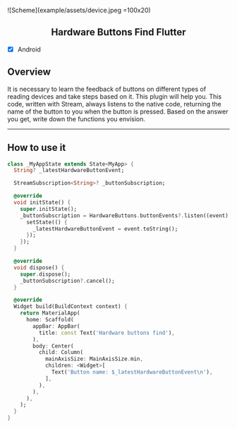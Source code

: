 ![Scheme](example/assets/device.jpeg =100x20)

<h2 align="center">
Hardware Buttons Find Flutter
</h2>
 
 - [x] Android
 
 
## Overview

It is necessary to learn the feedback of buttons on different types of reading devices and take steps based on it. This plugin will help you. This code, written with Stream, always listens to the native code, returning the name of the button to you when the button is pressed. Based on the answer you get, write down the functions you envision.


--------

## How to use it

```dart
class _MyAppState extends State<MyApp> {
  String? _latestHardwareButtonEvent;

  StreamSubscription<String>? _buttonSubscription;

  @override
  void initState() {
    super.initState();
    _buttonSubscription = HardwareButtons.buttonEvents?.listen((event) {
      setState(() {
        _latestHardwareButtonEvent = event.toString();
      });
    });
  }

  @override
  void dispose() {
    super.dispose();
    _buttonSubscription?.cancel();
  }

  @override
  Widget build(BuildContext context) {
    return MaterialApp(
      home: Scaffold(
        appBar: AppBar(
          title: const Text('Hardware buttons find'),
        ),
        body: Center(
          child: Column(
            mainAxisSize: MainAxisSize.min,
            children: <Widget>[
              Text('Button name: $_latestHardwareButtonEvent\n'),
            ],
          ),
        ),
      ),
    );
  }
}
```

 


 
 
